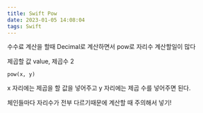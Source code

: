 ```yaml
---
title: Swift Pow
date: 2023-01-05 14:08:04
tags: Swift
---
```


수수료 계산을 할때 Decimal로 계산하면서 pow로 자리수 계산할일이 많다

제곱할 값 value, 제곱수 2

```
pow(x, y)
```

x 자리에는 제곱을 할 값을 넣어주고
y 자리에는 제곱 수를 넣어주면 된다.

체인들마다 자리수가 전부 다르기때문에 계산할 때 주의해서 넣기!